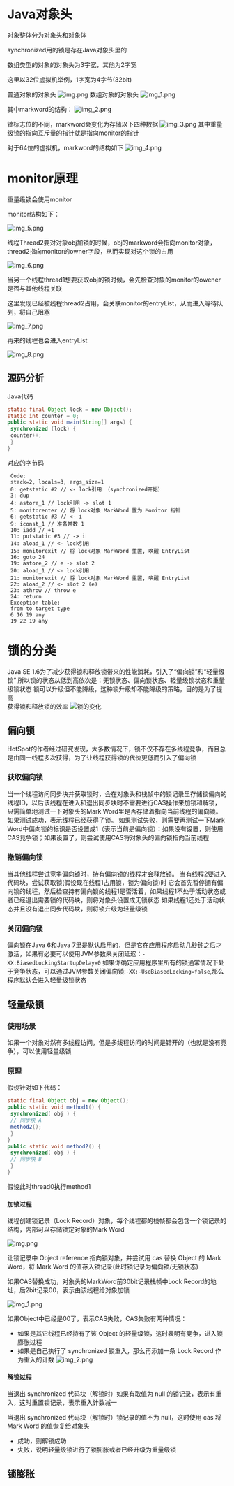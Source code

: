# Java对象头
对象整体分为对象头和对象体

synchronized用的锁是存在Java对象头里的

数组类型的对象的对象头为3字宽，其他为2字宽

这里以32位虚拟机举例，1字宽为4字节(32bit)

普通对象的对象头
![img.png](otherFile/img.png)
数组对象的对象头
![img_1.png](otherFile/img_1.png)

其中markword的结构：
![img_2.png](otherFile/img_2.png)

锁标志位的不同，markword会变化为存储以下四种数据
![img_3.png](otherFile/img_3.png)
其中重量级锁的指向互斥量的指针就是指向monitor的指针

对于64位的虚拟机，markword的结构如下
![img_4.png](otherFile/img_4.png)

# monitor原理
重量级锁会使用monitor

monitor结构如下：

![img_5.png](otherFile/img_5.png)

线程Thread2要对对象obj加锁的时候，obj的markword会指向monitor对象，thread2指向monitor的owner字段，从而实现对这个锁的占用

![img_6.png](otherFile/img_6.png)

当另一个线程thread1想要获取obj的锁时候，会先检查对象的monitor的owener是否与其他线程关联

这里发现已经被线程thread2占用，会关联monitor的entryList，从而进入等待队列，将自己阻塞

![img_7.png](otherFile/img_7.png)

再来的线程也会进入entryList

![img_8.png](otherFile/img_8.png)

## 源码分析
Java代码
```java
static final Object lock = new Object();
static int counter = 0;
public static void main(String[] args) {
 synchronized (lock) {
 counter++;
 }
}
```
对应的字节码
```text
 Code:
 stack=2, locals=3, args_size=1
 0: getstatic #2 // <- lock引用 （synchronized开始）
 3: dup
 4: astore_1 // lock引用 -> slot 1
 5: monitorenter // 将 lock对象 MarkWord 置为 Monitor 指针
 6: getstatic #3 // <- i
 9: iconst_1 // 准备常数 1
 10: iadd // +1
 11: putstatic #3 // -> i
 14: aload_1 // <- lock引用
 15: monitorexit // 将 lock对象 MarkWord 重置, 唤醒 EntryList
 16: goto 24
 19: astore_2 // e -> slot 2 
 20: aload_1 // <- lock引用
 21: monitorexit // 将 lock对象 MarkWord 重置, 唤醒 EntryList
 22: aload_2 // <- slot 2 (e)
 23: athrow // throw e
 24: return
 Exception table:
 from to target type
 6 16 19 any
 19 22 19 any
```

# 锁的分类
Java SE 1.6为了减少获得锁和释放锁带来的性能消耗，引入了“偏向锁”和“轻量级锁”
所以锁的状态从低到高依次是：无锁状态、偏向锁状态、轻量级锁状态和重量级锁状态
锁可以升级但不能降级，这种锁升级却不能降级的策略，目的是为了提高  
获得锁和释放锁的效率
![锁的变化](otherFile/img_9.png)
## 偏向锁
HotSpot的作者经过研究发现，大多数情况下，锁不仅不存在多线程竞争，而且总是由同一线程多次获得，为了让线程获得锁的代价更低而引入了偏向锁
### 获取偏向锁
当一个线程访问同步块并获取锁时，会在对象头和栈帧中的锁记录里存储锁偏向的线程ID，以后该线程在进入和退出同步块时不需要进行CAS操作来加锁和解锁，只需简单地测试一下对象头的Mark Word里是否存储着指向当前线程的偏向锁。
如果测试成功，表示线程已经获得了锁。
如果测试失败，则需要再测试一下Mark Word中偏向锁的标识是否设置成1（表示当前是偏向锁）：如果没有设置，则使用CAS竞争锁；如果设置了，则尝试使用CAS将对象头的偏向锁指向当前线程
### 撤销偏向锁
当其他线程尝试竞争偏向锁时，持有偏向锁的线程才会释放锁。
当有线程2要进入代码块，尝试获取锁(假设现在线程1占用锁，锁为偏向锁)时
它会首先暂停拥有偏向锁的线程，然后检查持有偏向锁的线程1是否活着，如果线程1不处于活动状态或者已经退出需要锁的代码块，则将对象头设置成无锁状态
如果线程1还处于活动状态并且没有退出同步代码块，则将锁升级为轻量级锁
### 关闭偏向锁
偏向锁在Java 6和Java 7里是默认启用的，但是它在应用程序启动几秒钟之后才激活，如果有必要可以使用JVM参数来关闭延迟：`-XX:BiasedLockingStartupDelay=0`
如果你确定应用程序里所有的锁通常情况下处于竞争状态，可以通过JVM参数关闭偏向锁:`-XX:-UseBiasedLocking=false`,那么程序默认会进入轻量级锁状态
## 轻量级锁
### 使用场景
如果一个对象对然有多线程访问，但是多线程访问的时间是错开的（也就是没有竞争），可以使用轻量级锁
### 原理
假设针对如下代码：
```java
static final Object obj = new Object();
public static void method1() {
 synchronized( obj ) {
 // 同步块 A
 method2();
 }
}
public static void method2() {
 synchronized( obj ) {
 // 同步块 B
 }
}
```
假设此时thread0执行method1
#### 加锁过程
线程创建锁记录（Lock Record）对象，每个线程都的栈帧都会包含一个锁记录的结构，内部可以存储锁定对象的Mark Word

![img.png](img.png)

让锁记录中 Object reference 指向锁对象，并尝试用 cas 替换 Object 的 Mark Word，将 Mark Word 的值存入锁记录(此时锁记录为偏向锁/无锁状态)

如果CAS替换成功，对象头的MarkWord前30bit记录栈帧中Lock Record的地址，后2bit记录00，表示由该线程给对象加锁

![img_1.png](img_1.png)


如果Object中已经是00了，表示CAS失败，CAS失败有两种情况：
- 如果是其它线程已经持有了该 Object 的轻量级锁，这时表明有竞争，进入锁膨胀过程
- 如果是自己执行了 synchronized 锁重入，那么再添加一条 Lock Record 作为重入的计数
![img_2.png](img_2.png)

#### 解锁过程
当退出 synchronized 代码块（解锁时）如果有取值为 null 的锁记录，表示有重入，这时重置锁记录，表示重入计数减一

当退出 synchronized 代码块（解锁时）锁记录的值不为 null，这时使用 cas 将 Mark Word 的值恢复给对象头
- 成功，则解锁成功
- 失败，说明轻量级锁进行了锁膨胀或者已经升级为重量级锁

## 锁膨胀
